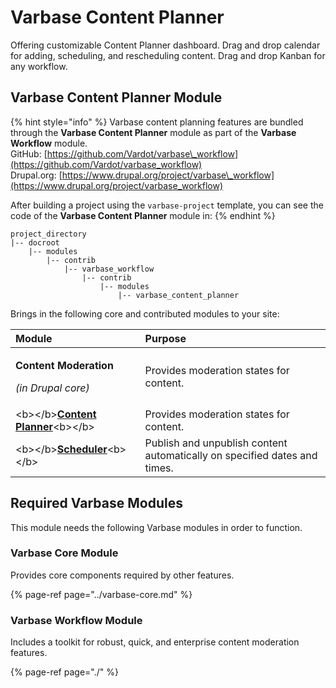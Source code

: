# Varbase Content Planner

Offering customizable Content Planner dashboard. Drag and drop calendar for adding, scheduling, and rescheduling content. Drag and drop Kanban for any workflow.

## Varbase Content Planner Module

{% hint style="info" %}
Varbase content planning features are bundled through the **Varbase Content Planner** module as part of the **Varbase Workflow** module.  
GitHub: [https://github.com/Vardot/varbase\_workflow](https://github.com/Vardot/varbase_workflow)  
Drupal.org: [https://www.drupal.org/project/varbase\_workflow](https://www.drupal.org/project/varbase_workflow)

After building a project using the `varbase-project` template, you can see the code of the **Varbase Content Planner** module in:
{% endhint %}

```text
project_directory
|-- docroot
    |-- modules
        |-- contrib
            |-- varbase_workflow
                |-- contrib
                    |-- modules
                        |-- varbase_content_planner
```

Brings in the following core and contributed modules to your site:

<table>
  <thead>
    <tr>
      <th style="text-align:left">Module</th>
      <th style="text-align:left">Purpose</th>
    </tr>
  </thead>
  <tbody>
    <tr>
      <td style="text-align:left">
        <p><b>Content Moderation</b>
        </p>
        <p><em>(in Drupal core)</em>
        </p>
      </td>
      <td style="text-align:left">Provides moderation states for content.</td>
    </tr>
    <tr>
      <td style="text-align:left">&lt;b&gt;&lt;/b&gt;<a href="https://www.drupal.org/project/content_planner"><b>Content Planner</b></a>&lt;b&gt;&lt;/b&gt;</td>
      <td
      style="text-align:left">Provides moderation states for content.</td>
    </tr>
    <tr>
      <td style="text-align:left">&lt;b&gt;&lt;/b&gt;<a href="https://www.drupal.org/project/scheduler"><b>Scheduler</b></a>&lt;b&gt;&lt;/b&gt;</td>
      <td
      style="text-align:left">Publish and unpublish content automatically on specified dates and times.</td>
    </tr>
  </tbody>
</table>

## Required Varbase Modules

This module needs the following Varbase modules in order to function.

### Varbase Core Module

Provides core components required by other features.

{% page-ref page="../varbase-core.md" %}

### Varbase Workflow Module

Includes a toolkit for robust, quick, and enterprise content moderation features.

{% page-ref page="./" %}







